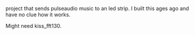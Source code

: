 project that sends pulseaudio music to an led strip. I built this ages ago and have no clue how it works.

Might need kiss_fft130.

